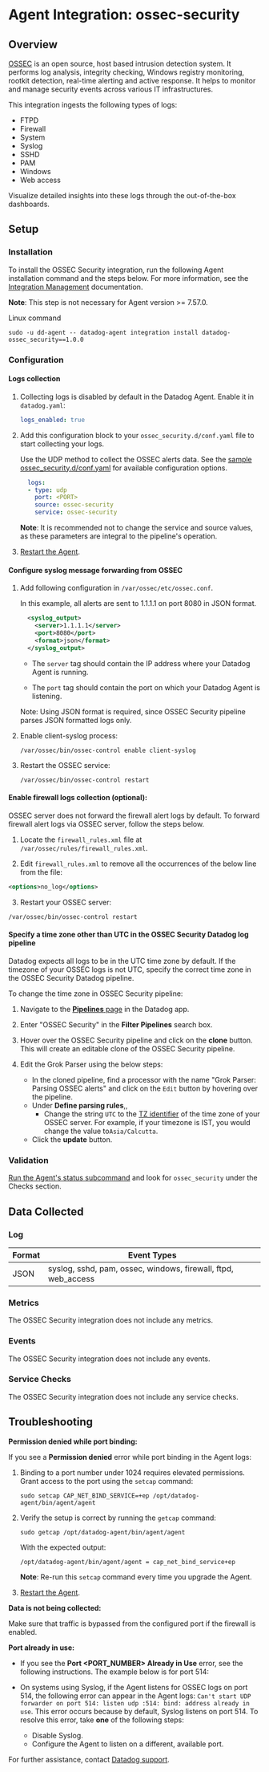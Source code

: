 # Agent Integration: ossec-security

## Overview

[OSSEC][4] is an open source, host based intrusion detection system. It performs log analysis, integrity checking, Windows registry monitoring, rootkit detection, real-time alerting and active response. It helps to monitor and manage security events across various IT infrastructures.

This integration ingests the following types of logs:
- FTPD
- Firewall
- System
- Syslog
- SSHD
- PAM
- Windows
- Web access

Visualize detailed insights into these logs through the out-of-the-box dashboards.

## Setup

### Installation

To install the OSSEC Security integration, run the following Agent installation command and the steps below. For more information, see the [Integration Management][6] documentation.

**Note**: This step is not necessary for Agent version >= 7.57.0.

Linux command
  ```shell
  sudo -u dd-agent -- datadog-agent integration install datadog-ossec_security==1.0.0
  ```

### Configuration

#### Logs collection

1. Collecting logs is disabled by default in the Datadog Agent. Enable it in `datadog.yaml`:

    ```yaml
    logs_enabled: true
    ```
2. Add this configuration block to your `ossec_security.d/conf.yaml` file to start collecting your logs.

    Use the UDP method to collect the OSSEC alerts data.
    See the [sample ossec_security.d/conf.yaml][8] for available configuration options.

    ```yaml
      logs:
      - type: udp
        port: <PORT>
        source: ossec-security
        service: ossec-security
    ```
    **Note**: It is recommended not to change the service and source values, as these parameters are integral to the pipeline's operation.

3. [Restart the Agent][3].

#### Configure syslog message forwarding from OSSEC
  1. Add following configuration in `/var/ossec/etc/ossec.conf`.

      In this example, all alerts are sent to 1.1.1.1 on port 8080 in JSON format.
      ```xml
        <syslog_output>
          <server>1.1.1.1</server>
          <port>8080</port>
          <format>json</format>
        </syslog_output>
      ```

      * The `server` tag should contain the IP address where your Datadog Agent is running.

      * The `port` tag should contain the port on which your Datadog Agent is listening.

      Note: Using JSON format is required, since OSSEC Security pipeline parses JSON formatted logs only.

  2. Enable client-syslog process:
      ```shell
      /var/ossec/bin/ossec-control enable client-syslog
      ```

  3. Restart the OSSEC service:
      ```shell
      /var/ossec/bin/ossec-control restart
      ```

#### Enable firewall logs collection (optional):
OSSEC server does not forward the firewall alert logs by default. To forward firewall alert logs via OSSEC server, follow the steps below.

  1. Locate the `firewall_rules.xml` file at `/var/ossec/rules/firewall_rules.xml`.

  2. Edit `firewall_rules.xml` to remove all the occurrences of the below line from the file:
  ```xml
  <options>no_log</options>
  ``` 

  3. Restart your OSSEC server:
  ```shell
  /var/ossec/bin/ossec-control restart
  ```

#### Specify a time zone other than UTC in the OSSEC Security Datadog log pipeline

Datadog expects all logs to be in the UTC time zone by default. If the timezone of your OSSEC logs is not UTC, specify the correct time zone in the OSSEC Security Datadog pipeline.

To change the time zone in OSSEC Security pipeline:

  1. Navigate to the [**Pipelines** page][10] in the Datadog app. 

  2. Enter "OSSEC Security" in the  **Filter Pipelines** search box.

  3. Hover over the OSSEC Security pipeline and click on the **clone**  button. This will create an editable clone of the OSSEC Security pipeline.

  4. Edit the Grok Parser using the below steps:
      - In the cloned pipeline, find a processor with the name "Grok Parser: Parsing OSSEC alerts" and click on the `Edit` button by hovering over the pipeline.
      - Under **Define parsing rules**,,
        - Change the string `UTC` to the [TZ identifier][9] of the time zone of your OSSEC server. For example, if your timezone is IST, you would change the value to`Asia/Calcutta`.
      - Click the **update** button.



### Validation

[Run the Agent's status subcommand][7] and look for `ossec_security` under the Checks section.

## Data Collected

### Log 

| Format     | Event Types    |
| ---------  | -------------- |
| JSON | syslog, sshd, pam, ossec, windows, firewall, ftpd, web_access |

### Metrics

The OSSEC Security integration does not include any metrics.

### Events

The OSSEC Security integration does not include any events.

### Service Checks

The OSSEC Security integration does not include any service checks.

## Troubleshooting

**Permission denied while port binding:**

If you see a **Permission denied** error while port binding in the Agent logs:

1. Binding to a port number under 1024 requires elevated permissions. Grant access to the port using the `setcap` command:
    ```shell
    sudo setcap CAP_NET_BIND_SERVICE=+ep /opt/datadog-agent/bin/agent/agent
    ```

2. Verify the setup is correct by running the `getcap` command:

    ```shell
    sudo getcap /opt/datadog-agent/bin/agent/agent
    ```

    With the expected output:

    ```shell
    /opt/datadog-agent/bin/agent/agent = cap_net_bind_service+ep
    ```

    **Note**: Re-run this `setcap` command every time you upgrade the Agent.

3. [Restart the Agent][3].

**Data is not being collected:**

Make sure that traffic is bypassed from the configured port if the firewall is enabled.

**Port already in use:**

- If you see the **Port <PORT_NUMBER> Already in Use** error, see the following instructions. The example below is for port 514:

- On systems using Syslog, if the Agent listens for OSSEC logs on port 514, the following error can appear in the Agent logs: `Can't start UDP forwarder on port 514: listen udp :514: bind: address already in use`. This error occurs because by default, Syslog listens on port 514. To resolve this error, take **one** of the following steps: 

    - Disable Syslog.
    - Configure the Agent to listen on a different, available port.


For further assistance, contact [Datadog support][1].

[1]: https://docs.datadoghq.com/help/
[2]: https://app.datadoghq.com/account/settings/agent/latest
[3]: https://docs.datadoghq.com/agent/guide/agent-commands/#start-stop-and-restart-the-agent
[4]: https://www.ossec.net/
[5]: https://github.com/DataDog/integrations-core/blob/master/ossec_security/assets/service_checks.json
[6]: https://docs.datadoghq.com/agent/guide/integration-management/?tab=linux#install
[7]: https://docs.datadoghq.com/agent/guide/agent-commands/#agent-status-and-information
[8]: https://github.com/DataDog/integrations-core/blob/master/ossec_security/datadog_checks/ossec_security/data/conf.yaml.example
[9]: https://en.wikipedia.org/wiki/List_of_tz_database_time_zones
[10]: https://app.datadoghq.com/logs/pipelines